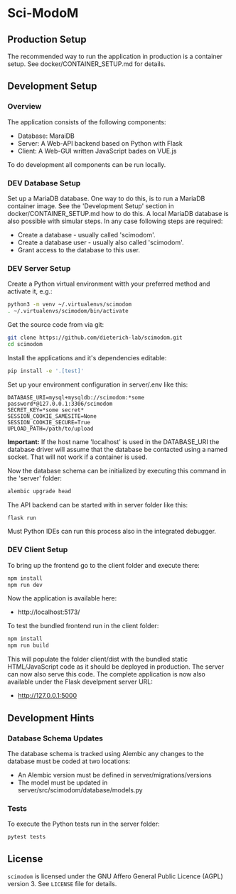 # Sci-ModoM

## Production Setup

The recommended way to run the application in production is a container setup.
See docker/CONTAINER_SETUP.md for details.

## Development Setup

### Overview

The application consists of the following components:

* Database: MaraiDB
* Server: A Web-API backend based on Python with Flask
* Client: A Web-GUI written JavaScript bades on VUE.js

To do development all components can be run locally.

### DEV Database Setup

Set up a MariaDB database. One way to do this, is to run a MariaDB
container image. See the 'Development Setup' section in
docker/CONTAINER_SETUP.md how to do this. A local  MariaDB database
is also possible with simular steps. In any case following steps are required:

* Create a database - usually called 'scimodom'.
* Create a database user - usually also called 'scimodom'.
* Grant access to the database to this user.

### DEV Server Setup

Create a Python virtual environment witth your preferred method and activate it, e.g.:

```bash
python3 -m venv ~/.virtualenvs/scimodom
. ~/.virtualenvs/scimodom/bin/activate
```

Get the source code from via git:

```bash
git clone https://github.com/dieterich-lab/scimodom.git
cd scimodom
```

Install the applications and it's dependencies editable:

```bash
pip install -e '.[test]'
```

Set up your environment configuration in server/.env like this:

```
DATABASE_URI=mysql+mysqldb://scimodom:*some password*@127.0.0.1:3306/scimodom
SECRET_KEY=*some secret*
SESSION_COOKIE_SAMESITE=None
SESSION_COOKIE_SECURE=True
UPLOAD_PATH=/path/to/upload
```

**Important:** If the host name 'localhost' is used in the DATABASE_URI the
database driver will assume that the database be contacted using a named
socket. That will not work if a container is used.

Now the database schema can be initialized by executing this command in the 'server' folder:

```bash
alembic upgrade head
```

The API backend can be started with in server folder like this:

```bash
flask run
```

Must Python IDEs can run this process also in the integrated debugger.

### DEV Client Setup

To bring up the frontend go to the client folder and execute there:

```bash
npm install
npm run dev
```

Now the application is available here:

* http://localhost:5173/

To test the bundled frontend run in the client folder:

```bash
npm install
npm run build
```

This will populate the folder client/dist with the bundled static
HTML/JavaScript code as it should be deployed in production.
The server can now also serve this code. The complete application
is now also available under the Flask develpment server URL:

* http://127.0.0.1:5000

## Development Hints

### Database Schema Updates

The database schema is tracked using Alembic any changes to the database
must be coded at two locations:

* An Alembic version must be defined in server/migrations/versions
* The model must be updated in server/src/scimodom/database/models.py

### Tests

To execute the Python tests run in the server folder:

```bash
pytest tests
```
## License

`scimodom` is licensed under the GNU Affero General Public Licence (AGPL) version 3.
See `LICENSE` file for details.
